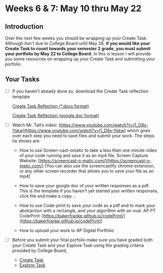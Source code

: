 # Weeks 6 & 7: May 10 thru May 22

## Introduction

Over the next few weeks you should be wrapping up your Create Task. Although itsn't due to College Board until May 26, **if you would like your Create Task to count towards your semester 2 grade, you must submit your portfolio by May 22 to College Board.**  In this is lesson I will provide you some resources on wrapping up your Create Task and submitting your porfolio.    

## Your Tasks

- [ ] If you haven't already done so, download the Create Task reflection template

    [Create Task Reflection (*.docx format)](https://github.com/hpluska/APCompSciPrinciples/blob/master/CreateTask/CreateTaskReflection.docx) 

    [Create Task Reflection (google doc format)](https://drive.google.com/file/d/19Qfv1askHGMDlTYUVTFf8dFuz0emlkeq/view?usp=sharing)

- [ ] Watch Mr. Tait’s video:  [https://www.youtube.com/watch?v=l1_D8x-Yskw](https://www.youtube.com/watch?v=l1_D8x-Yskw)   which goes over each step you need to save files and submit your work.  The steps he shows are:

    * How to use Screen-cast-omatic to take a less than one minute video of your code running and save it as an mp4 file.  Screen Capture Website: [https://screencast-o-matic.com/](https://screencast-o-matic.com/) (You can also use the screencastify chrome extension, or any other screen recorder that allows you to save your file as an mp4)

    * How to save your google doc of your written responses as a pdf.  This is the template if you haven’t yet started your written responses, click file and make a copy.  :  

    * How to use Code-print to save your code as a pdf and to mark your abstraction with a rectangle, and your algorithm with an oval.  AP PT CodePrint: [https://bakerfranke.github.io/codePrint/](https://bakerfranke.github.io/codePrint/) 

    * How to upload your work to   AP Digital Portfolio  

- [ ] Before you submit your final porfolio make sure you have graded both your Create Task and your Explore Task using the grading criteria provided by College Board, 

    * [Create Task](https://apcentral.collegeboard.org/pdf/ap-csp-create-performance-task-scoring-guidelines-2019.pdf)
    * [Explore Task](https://apcentral.collegeboard.org/pdf/ap-csp-explore-performance-task-scoring-guidelines-2019.pdf)


